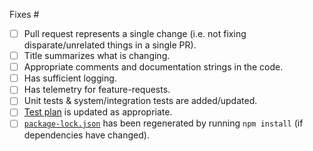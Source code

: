 Fixes #

<!--
  If an item below does not apply to you, then go ahead and check it off as "done" and strikethrough the text, e.g.:
    - [x] ~Has unit tests & system/integration tests~
-->

-   [ ] Pull request represents a single change (i.e. not fixing disparate/unrelated things in a single PR).
-   [ ] Title summarizes what is changing.
-   [ ] Appropriate comments and documentation strings in the code.
-   [ ] Has sufficient logging.
-   [ ] Has telemetry for feature-requests.
-   [ ] Unit tests & system/integration tests are added/updated.
-   [ ] [Test plan](https://github.com/Microsoft/vscode-jupyter/blob/main/.github/test_plan.md) is updated as appropriate.
-   [ ] [`package-lock.json`](https://github.com/Microsoft/vscode-jupyter/blob/main/package-lock.json) has been regenerated by running `npm install` (if dependencies have changed).
